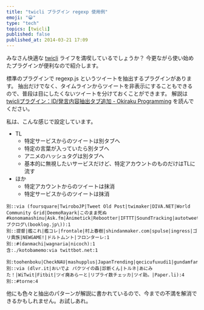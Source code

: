 ```yaml
---
title: "twicli プラグイン regexp 使用例"
emoji: "😀"
type: "tech"
topics: [twicli]
published: false
published_at: 2014-03-21 17:09
---
```


みなさん快適な [twicli](http://www.geocities.jp/twicli/) ライフを満喫しているでしょうか？
今更ながら使い始めたプラグインが便利なので紹介します。

標準のプラグインで regexp.js というツイートを抽出するプラグインがあります。
抽出だけでなく、タイムラインからツイートを非表示にすることもできるので、普段は目にしたくないツイートを分けておくことができます。
解説は [twicliプラグイン：ID/発言内容抽出タブ追加 - Okiraku Programming](http://d.hatena.ne.jp/NeoCat/20090101#20090101fn2) を読んでください。

私は、こんな感じで設定しています。

- TL
    - 特定サービスからのツイートは別タブへ
    - 特定の言葉が入っていたら別タブへ
    - アニメのハッシュタグは別タブへ
    - 基本的に無視したいサービスだけど、特定アカウントのものだけはTLに流す
- ほか
    - 特定アカウントからのツイートは抹消
    - 特定サービスからのツイートは抹消

```
別::via (foursquare|TwiroboJP|Tweet Old Post|twimaker|DIVA.NET|World Community Grid|DeemoRayark|このまま死ぬ #konomamashinu|Ask.fm|Animetick|Rebootter|IFTTT|SoundTracking|autotweety.net|Bitly|ブクログ\(booklog.jp\)):1
別::提督|艦これ|艦コレ|frontale|村上春樹|shindanmaker.com|spulse|ingress|ゴリ貴族|NEWGAME!|ドルトムント|フロンターレ:1
別::#(danmachi|wagnaria|nicoch):1
含:./kotobamemo:via twittbot.net:1

別:toohenboku|CheckNAU|mashupplus|JapanTrending|qecicufuxudi1|gundamfanclub|trendpartner|100pFollow|trendpartner|info_box_sky::4
別::via (dlvr.it|おいでよ パクツイの森|診断くん|トルネ|あにみた！|WiTwit|Fitbit|ツイ廃あらーと|リプライ数チェッカ|ツイ助。|Paper.li):4
別::#torne:4
```

他にも色々と抽出のパターンが解説に書かれているので、今までの不満を解消できるかもしれません。お試しあれ。

